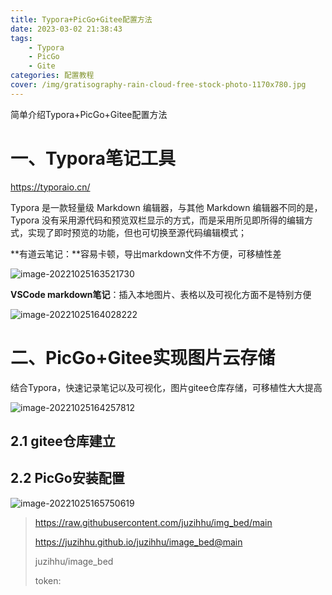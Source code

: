 ```yaml
---
title: Typora+PicGo+Gitee配置方法
date: 2023-03-02 21:38:43
tags: 
	- Typora
	- PicGo
	- Gite
categories: 配置教程
cover: /img/gratisography-rain-cloud-free-stock-photo-1170x780.jpg
---
```

简单介绍Typora+PicGo+Gitee配置方法
<!-- more --><!-- toc -->
# 一、Typora笔记工具

https://typoraio.cn/

Typora 是一款轻量级 Markdown 编辑器，与其他 Markdown 编辑器不同的是，Typora 没有采用源代码和预览双栏显示的方式，而是采用所见即所得的编辑方式，实现了即时预览的功能，但也可切换至源代码编辑模式；

**有道云笔记：**容易卡顿，导出markdown文件不方便，可移植性差

![image-20221025163521730](https://gitee.com/juzihhu/image_bed/raw/master/img/image-20221025163521730.png)



**VSCode markdown笔记**：插入本地图片、表格以及可视化方面不是特别方便

![image-20221025164028222](https://gitee.com/juzihhu/image_bed/raw/master/img/image-20221025164028222.png)

# 二、PicGo+Gitee实现图片云存储

结合Typora，快速记录笔记以及可视化，图片gitee仓库存储，可移植性大大提高

![image-20221025164257812](https://gitee.com/juzihhu/image_bed/raw/master/img/image-20221025164257812.png)

## **2.1 gitee仓库建立**

## **2.2 PicGo安装配置**

![image-20221025165750619](https://gitee.com/juzihhu/image_bed/raw/master/img/image-20221025165750619.png)



> https://raw.githubusercontent.com/juzihhu/img_bed/main
>
> https://juzihhu.github.io/juzihhu/image_bed@main
>
> juzihhu/image_bed
>
> token: 